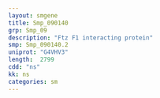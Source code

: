 ```yaml
---
layout: smgene
title: Smp_090140
grp: Smp_09
description: "Ftz F1 interacting protein"
smp: Smp_090140.2
uniprot: "G4VHV3"
length:  2799
cdd: "ns"
kk: ns
categories: sm
---
```

